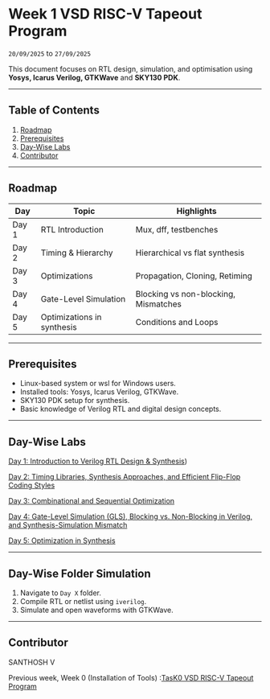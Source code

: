 # Week 1 VSD RISC-V Tapeout Program 

`20/09/2025` to `27/09/2025`

This document focuses on RTL design, simulation, and optimisation using **Yosys, Icarus Verilog, GTKWave** and **SKY130 PDK**.

---

## Table of Contents

1. [Roadmap](#roadmap)
2. [Prerequisites](#prerequisites)
3. [Day-Wise Labs](#day-wise-labs)
4. [Contributor](#contributor)

---

## Roadmap

| Day   | Topic                 | Highlights                                |
| ----- | --------------------- | ----------------------------------------- |
| Day 1 | RTL Introduction      | Mux, dff, testbenches                     |
| Day 2 | Timing & Hierarchy    | Hierarchical vs flat synthesis            |
| Day 3 | Optimizations         | Propagation, Cloning, Retiming            |
| Day 4 | Gate-Level Simulation | Blocking vs non-blocking, Mismatches      |
| Day 5 | Optimizations in synthesis | Conditions and Loops                 |

---

## Prerequisites
- Linux-based system or wsl for Windows users.
- Installed tools: Yosys, Icarus Verilog, GTKWave.
- SKY130 PDK setup for synthesis.
- Basic knowledge of Verilog RTL and digital design concepts.

---

## Day-Wise Labs

[Day 1: Introduction to Verilog RTL Design & Synthesis](https://github.com/santhoshvec24/Week-1-VSD-RISC-V-Tapeout-Program/tree/main/Day_1))

[Day 2: Timing Libraries, Synthesis Approaches, and Efficient Flip-Flop Coding Styles](#day-2-timing-libraries-synthesis-approaches-and-efficient-flip-flop-coding-styles)

[Day 3: Combinational and Sequential Optimization](#day-3-combinational-and-sequential-optimization)

[Day 4: Gate-Level Simulation (GLS), Blocking vs. Non-Blocking in Verilog, and Synthesis-Simulation Mismatch](#day-4-gate-level-simulation-gls-blocking-vs-non-blocking-in-verilog-and-synthesis-simulation-mismatch)

[Day 5: Optimization in Synthesis](#day-5-optimization-in-synthesis)

---

## Day-Wise Folder Simulation

1. Navigate to `Day X` folder.
2. Compile RTL or netlist using `iverilog`.
3. Simulate and open waveforms with GTKWave.

---

## Contributor
SANTHOSH V

Previous week, Week 0 (Installation of Tools) :[TasK0 VSD RISC-V Tapeout Program](https://github.com/santhoshvec24/Task0-VSD-RISC-V-Tapeout-Program)



